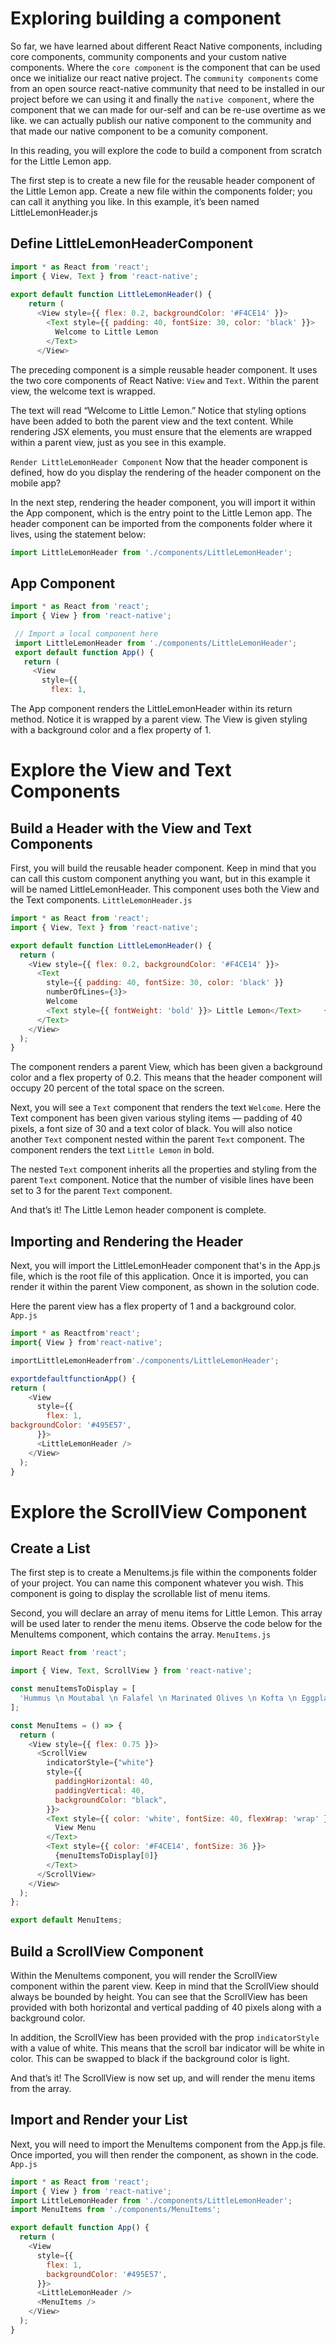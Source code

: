 # Exploring building a component
So far, we have learned about different React Native components, including core components, community components and your custom native components. Where the `core component` is the component that can be used once we initialize our react native project. The `community components` come from an open source react-native community that need to be installed in our project before we can using it and finally the `native component`, where the component that we can made for our-self and can be re-use overtime as we like. we can actually publish our native component to the community and that made our native component to be a comunity component.

In this reading, you will explore the code to build a component from scratch for the Little Lemon app.

The first step is to create a new file for the reusable header component of the Little Lemon app. Create a new file within the components folder; you can call it anything you like. In this example, it’s been named LittleLemonHeader.js

## Define LittleLemonHeaderComponent
```js
import * as React from 'react';  
import { View, Text } from 'react-native';
    
export default function LittleLemonHeader() {
    return (
      <View style={{ flex: 0.2, backgroundColor: '#F4CE14' }}>
        <Text style={{ padding: 40, fontSize: 30, color: 'black' }}>
          Welcome to Little Lemon
        </Text>
      </View>
```
The preceding component is a simple reusable header component. It uses the two core components of React Native: `View` and `Text`. Within the parent view, the welcome text is wrapped.

The text will read “Welcome to Little Lemon.” Notice that styling options have been added to both the parent view and the text content. While rendering JSX elements, you must ensure that the elements are wrapped within a parent view, just as you see in this example.

`Render LittleLemonHeader Component`
Now that the header component is defined, how do you display the rendering of the header component on the mobile app?

In the next step, rendering the header component, you will import it within the App component, which is the entry point to the Little Lemon app.  The header component can be imported from the components folder where it lives, using the statement below:

```js
import LittleLemonHeader from './components/LittleLemonHeader';
```

## App Component
```js
import * as React from 'react';
import { View } from 'react-native';

 // Import a local component here
 import LittleLemonHeader from './components/LittleLemonHeader';
 export default function App() {
   return (
     <View
       style={{
         flex: 1,
```
The App component renders the LittleLemonHeader within its return method. Notice it is wrapped by a parent view. The View is given styling with a background color and a flex property of 1.

# Explore the View and Text Components

## Build a Header with the View and Text Components
First, you will build the reusable header component. Keep in mind that you can call this custom component anything you want, but in this example it will be named LittleLemonHeader. This component uses both the View and the Text components.
`LittleLemonHeader.js`
```js
import * as React from 'react';
import { View, Text } from 'react-native';

export default function LittleLemonHeader() {
  return (
    <View style={{ flex: 0.2, backgroundColor: '#F4CE14' }}>
      <Text
        style={{ padding: 40, fontSize: 30, color: 'black' }}
        numberOfLines={3}>
        Welcome
        <Text style={{ fontWeight: 'bold' }}> Little Lemon</Text>     {' '}
      </Text>
    </View>
  );
}
```
The component renders a parent View, which has been given a background color and a flex property of 0.2. This means that the header component will occupy 20 percent of the total space on the screen. 

Next, you will see a `Text` component that renders the text `Welcome`. Here the Text component has been given various styling items — padding of 40 pixels, a font size of 30 and a text color of black. You will also notice another `Text` component nested within the parent `Text` component. The component renders the text `Little Lemon` in bold.

The nested `Text` component inherits all the properties and styling from the parent `Text` component. Notice that the number of visible lines have been set to 3 for the parent `Text` component. 

And that’s it! The Little Lemon header component is complete.

## Importing and Rendering the Header
Next, you will import the LittleLemonHeader component that's in the App.js file, which is the root file of this application. Once it is imported, you can render it within the parent View component, as shown in the solution code.

Here the parent view has a flex property of 1 and a background color.
`App.js`
```js
import * as Reactfrom'react';
import{ View } from'react-native';

importLittleLemonHeaderfrom'./components/LittleLemonHeader';

exportdefaultfunctionApp() {
return (
    <View
      style={{
        flex: 1,
backgroundColor: '#495E57',
      }}>
      <LittleLemonHeader />
    </View>
  );
}
```

# Explore the ScrollView Component

## Create a List
The first step is to create a MenuItems.js file within the components folder of your project. You can name this component whatever you wish. This component is going to display the scrollable list of menu items.

Second, you will declare an array of menu items for Little Lemon. This array will be used later to render the menu items. Observe the code below for the MenuItems component, which contains the array.
`MenuItems.js`
```js
import React from 'react';

import { View, Text, ScrollView } from 'react-native';

const menuItemsToDisplay = [
  'Hummus \n Moutabal \n Falafel \n Marinated Olives \n Kofta \n Eggplant Salad \n Lentil Burger \n Smoked Salmon \n Kofta Burger \n Turkish Kebab \n Fries \n Buttered Rice \n Bread Sticks \n Pita Pocket \n Lentil Soup \n Greek Salad \n Rice Pilaf \n Baklava \n Tartufo \n Tiramisu \n Panna Cotta',
];

const MenuItems = () => {
  return (
    <View style={{ flex: 0.75 }}>
      <ScrollView
        indicatorStyle={"white"}
        style={{
          paddingHorizontal: 40,
          paddingVertical: 40,
          backgroundColor: "black",
        }}>
        <Text style={{ color: 'white', fontSize: 40, flexWrap: 'wrap' }}>
          View Menu
        </Text>
        <Text style={{ color: '#F4CE14', fontSize: 36 }}>
          {menuItemsToDisplay[0]}
        </Text>
      </ScrollView>
    </View>
  );
};

export default MenuItems;
```

## Build a ScrollView Component
Within the MenuItems component, you will render the ScrollView component within the parent view. Keep in mind that the ScrollView should always be bounded by height. You can see that the ScrollView has been provided with both horizontal and vertical padding of 40 pixels along with a background color. 

In addition, the ScrollView has been provided with the prop `indicatorStyle` with a value of white. This means that the scroll bar indicator will be white in color. This can be swapped to black if the background color is light. 

And that’s it! The ScrollView is now set up, and will render the menu items from the array.

## Import and Render your List
Next, you will need to import the MenuItems component from the App.js file. Once imported, you will then render the component, as shown in the code.
`App.js`
```js
import * as React from 'react';
import { View } from 'react-native';
import LittleLemonHeader from './components/LittleLemonHeader';
import MenuItems from './components/MenuItems';

export default function App() {
  return (
    <View
      style={{
        flex: 1,
        backgroundColor: '#495E57',
      }}>
      <LittleLemonHeader />
      <MenuItems />
    </View>
  );
}
```